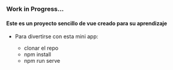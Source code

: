 ﻿### Work in Progress...

#### Este es un proyecto sencillo de vue creado para su aprendizaje

* Para divertirse con esta mini app:

    * clonar el repo
    * npm install
    * npm run serve




